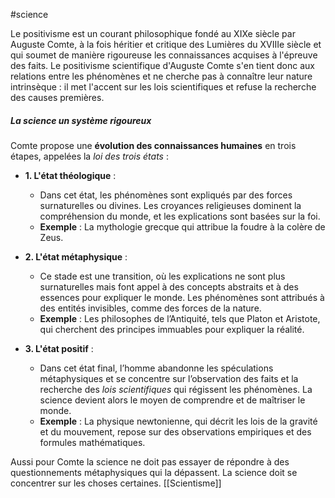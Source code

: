 #science

Le positivisme est un courant philosophique fondé au XIXe siècle par Auguste Comte, à la fois héritier et critique des Lumières du XVIIIe siècle et qui soumet de manière rigoureuse les connaissances acquises à l'épreuve des faits. 
Le positivisme scientifique d'Auguste Comte s'en tient donc aux relations entre les phénomènes et ne cherche pas à connaître leur nature intrinsèque : il met l'accent sur les lois scientifiques et refuse la recherche des causes premières. 

##### La science un système rigoureux

Comte propose une **évolution des connaissances humaines** en trois étapes, appelées la _loi des trois états_ :

- **1. L'état théologique** :
    
    - Dans cet état, les phénomènes sont expliqués par des forces surnaturelles ou divines. Les croyances religieuses dominent la compréhension du monde, et les explications sont basées sur la foi.
    - **Exemple** : La mythologie grecque qui attribue la foudre à la colère de Zeus.
- **2. L'état métaphysique** :
    
    - Ce stade est une transition, où les explications ne sont plus surnaturelles mais font appel à des concepts abstraits et à des essences pour expliquer le monde. Les phénomènes sont attribués à des entités invisibles, comme des forces de la nature.
    - **Exemple** : Les philosophes de l’Antiquité, tels que Platon et Aristote, qui cherchent des principes immuables pour expliquer la réalité.
- **3. L'état positif** :
    
    - Dans cet état final, l’homme abandonne les spéculations métaphysiques et se concentre sur l’observation des faits et la recherche des _lois scientifiques_ qui régissent les phénomènes. La science devient alors le moyen de comprendre et de maîtriser le monde.
    - **Exemple** : La physique newtonienne, qui décrit les lois de la gravité et du mouvement, repose sur des observations empiriques et des formules mathématiques.

Aussi pour Comte la science ne doit pas essayer de répondre à des questionnements métaphysiques qui la dépassent. La science doit se concentrer sur les choses certaines. [[Scientisme]]